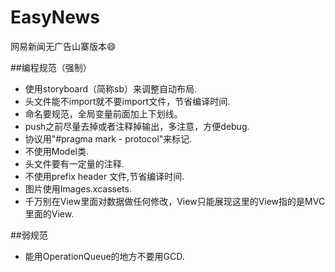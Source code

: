 EasyNews
========

网易新闻无广告山寨版本😄



##编程规范（强制）
- 使用storyboard（简称sb）来调整自动布局.
- 头文件能不import就不要import文件，节省编译时间.
- 命名要规范，全局变量前面加上下划线。
- push之前尽量去掉或者注释掉输出，多注意，方便debug.
- 协议用"#pragma mark - protocol"来标记.
- 不使用Model类.
- 头文件要有一定量的注释.
- 不使用prefix header 文件,节省编译时间.
- 图片使用Images.xcassets.
- 千万别在View里面对数据做任何修改，View只能展现这里的View指的是MVC里面的View.


##弱规范
- 能用OperationQueue的地方不要用GCD.